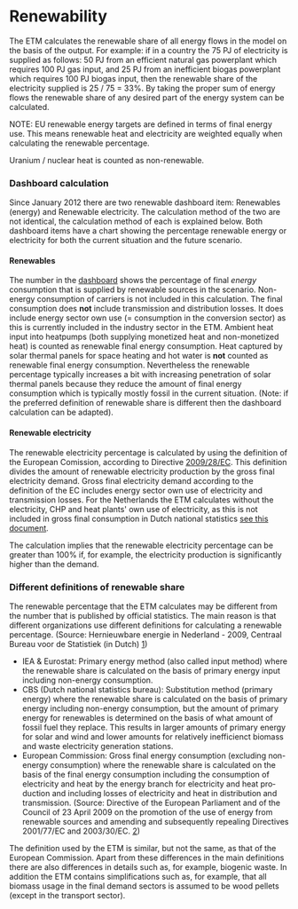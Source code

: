 # Renewability

The ETM calculates the renewable share of all energy flows in the model on the basis of the output. For example: if in a country the 75 PJ of electricity is supplied as follows: 50 PJ from an efficient natural gas powerplant which requires 100 PJ gas input, and 25 PJ from an inefficient biogas powerplant which requires 100 PJ biogas input, then the renewable share of the electricity supplied is 25 / 75 = 33%. By taking the proper sum of energy flows the renewable share of any desired part of the energy system can be calculated.

NOTE: EU renewable energy targets are defined in terms of final energy use. This means renewable heat and electricity are weighted equally when calculating the renewable percentage.

Uranium / nuclear heat is counted as non-renewable.

### Dashboard calculation

Since January 2012 there are two renewable dashboard item: Renewables (energy) and Renewable electricity. The calculation method of the two are not identical, the calculation method of each is explained below. Both dashboard items have a chart showing the percentage renewable energy or electricity for both the current situation and the future scenario.

#### Renewables

The number in the [dashboard](dashboard.md) shows the percentage of final *energy* consumption that is supplied by renewable sources in the scenario. Non-energy consumption of carriers is not included in this calculation. The final consumption does **not** include transmission and distribution losses. It does include energy sector own use (= consumption in the conversion sector) as this is currently included in the industry sector in the ETM. Ambient heat input into heatpumps (both supplying monetized heat and non-monetized heat) is counted as renewable final energy consumption. Heat captured by solar thermal panels for space heating and hot water is **not** counted as renewable final energy consumption. Nevertheless the renewable percentage typically increases a bit with increasing penetration of solar thermal panels because they reduce the amount of final energy consumption which is typically mostly fossil in the current situation. (Note: if the preferred definition of renewable share is different then the dashboard calculation can be adapted).

#### Renewable electricity

The renewable electricity percentage is calculated by using the definition of the European Comission, according to Directive [2009/28/EC](http://eur-lex.europa.eu/eli/dir/2009/28/oj). This definition divides the amount of renewable electricity production by the gross final electricity demand. Gross final electricity demand according to the definition of the EC includes energy sector own use of electricity and transmission losses. For the Netherlands the ETM calculates without the electricity, CHP and heat plants' own use of electricity, as this is not included in gross final consumption in Dutch national statistics [see this document](http://refman.et-model.com/publications/1562).

The calculation implies that the renewable electricity percentage can be greater than 100% if, for example, the electricity production is significantly higher than the demand.

### Different definitions of renewable share

The renewable percentage that the ETM calculates may be different from the number that is published by official statistics. The main reason is that different organizations use different definitions for calculating a renewable percentage. (Source: Hernieuwbare energie in Nederland - 2009, Centraal Bureau voor de Statistiek (in Dutch) [1](http://refman.et-model.com/publications/1582))

-   IEA & Eurostat: Primary energy method (also called input method) where the renewable share is calculated on the basis of primary energy input including non-energy consumption.
-   CBS (Dutch national statistics bureau): Substitution method (primary energy) where the renewable share is calculated on the basis of primary energy including non-energy consumption, but the amount of primary energy for renewables is determined on the basis of what amount of fossil fuel they replace. This results in larger amounts of primary energy for solar and wind and lower amounts for relatively inefficienct biomass and waste electricity generation stations.
-   European Commission: Gross final energy consumption (excluding non-energy consumption) where the renewable share is calculated on the basis of the final energy consumption including the consumption of electric­ity and heat by the energy branch for electricity and heat pro­duction and including losses of electricity and heat in distribution and transmission. (Source: Directive of the European Parliament and of the Council of 23 April 2009 on the promotion of the use of energy from renewable sources and amending and subsequently repealing Directives 2001/77/EC and 2003/30/EC. [2](http://eur-lex.europa.eu/LexUriServ/LexUriServ.do?uri=OJ:L:2009:140:0016:0062:en:PDF))

The definition used by the ETM is similar, but not the same, as that of the European Commission. Apart from these differences in the main definitions there are also differences in details such as, for example, biogenic waste. In addition the ETM contains simplifications such as, for example, that all biomass usage in the final demand sectors is assumed to be wood pellets (except in the transport sector).

